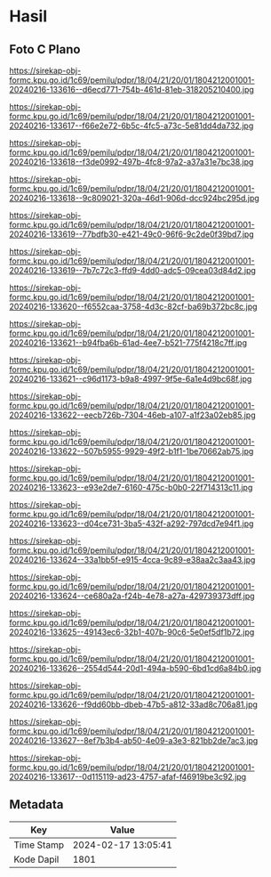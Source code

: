 # Hasil

## Foto C Plano

https://sirekap-obj-formc.kpu.go.id/1c69/pemilu/pdpr/18/04/21/20/01/1804212001001-20240216-133616--d6ecd771-754b-461d-81eb-318205210400.jpg

https://sirekap-obj-formc.kpu.go.id/1c69/pemilu/pdpr/18/04/21/20/01/1804212001001-20240216-133617--f66e2e72-6b5c-4fc5-a73c-5e81dd4da732.jpg

https://sirekap-obj-formc.kpu.go.id/1c69/pemilu/pdpr/18/04/21/20/01/1804212001001-20240216-133618--f3de0992-497b-4fc8-97a2-a37a31e7bc38.jpg

https://sirekap-obj-formc.kpu.go.id/1c69/pemilu/pdpr/18/04/21/20/01/1804212001001-20240216-133618--9c809021-320a-46d1-906d-dcc924bc295d.jpg

https://sirekap-obj-formc.kpu.go.id/1c69/pemilu/pdpr/18/04/21/20/01/1804212001001-20240216-133619--77bdfb30-e421-49c0-96f6-9c2de0f39bd7.jpg

https://sirekap-obj-formc.kpu.go.id/1c69/pemilu/pdpr/18/04/21/20/01/1804212001001-20240216-133619--7b7c72c3-ffd9-4dd0-adc5-09cea03d84d2.jpg

https://sirekap-obj-formc.kpu.go.id/1c69/pemilu/pdpr/18/04/21/20/01/1804212001001-20240216-133620--f6552caa-3758-4d3c-82cf-ba69b372bc8c.jpg

https://sirekap-obj-formc.kpu.go.id/1c69/pemilu/pdpr/18/04/21/20/01/1804212001001-20240216-133621--b94fba6b-61ad-4ee7-b521-775f4218c7ff.jpg

https://sirekap-obj-formc.kpu.go.id/1c69/pemilu/pdpr/18/04/21/20/01/1804212001001-20240216-133621--c96d1173-b9a8-4997-9f5e-6a1e4d9bc68f.jpg

https://sirekap-obj-formc.kpu.go.id/1c69/pemilu/pdpr/18/04/21/20/01/1804212001001-20240216-133622--eecb726b-7304-46eb-a107-a1f23a02eb85.jpg

https://sirekap-obj-formc.kpu.go.id/1c69/pemilu/pdpr/18/04/21/20/01/1804212001001-20240216-133622--507b5955-9929-49f2-b1f1-1be70662ab75.jpg

https://sirekap-obj-formc.kpu.go.id/1c69/pemilu/pdpr/18/04/21/20/01/1804212001001-20240216-133623--e93e2de7-6160-475c-b0b0-22f714313c11.jpg

https://sirekap-obj-formc.kpu.go.id/1c69/pemilu/pdpr/18/04/21/20/01/1804212001001-20240216-133623--d04ce731-3ba5-432f-a292-797dcd7e94f1.jpg

https://sirekap-obj-formc.kpu.go.id/1c69/pemilu/pdpr/18/04/21/20/01/1804212001001-20240216-133624--33a1bb5f-e915-4cca-9c89-e38aa2c3aa43.jpg

https://sirekap-obj-formc.kpu.go.id/1c69/pemilu/pdpr/18/04/21/20/01/1804212001001-20240216-133624--ce680a2a-f24b-4e78-a27a-429739373dff.jpg

https://sirekap-obj-formc.kpu.go.id/1c69/pemilu/pdpr/18/04/21/20/01/1804212001001-20240216-133625--49143ec6-32b1-407b-90c6-5e0ef5df1b72.jpg

https://sirekap-obj-formc.kpu.go.id/1c69/pemilu/pdpr/18/04/21/20/01/1804212001001-20240216-133626--2554d544-20d1-494a-b590-6bd1cd6a84b0.jpg

https://sirekap-obj-formc.kpu.go.id/1c69/pemilu/pdpr/18/04/21/20/01/1804212001001-20240216-133626--f9dd60bb-dbeb-47b5-a812-33ad8c706a81.jpg

https://sirekap-obj-formc.kpu.go.id/1c69/pemilu/pdpr/18/04/21/20/01/1804212001001-20240216-133627--8ef7b3b4-ab50-4e09-a3e3-821bb2de7ac3.jpg

https://sirekap-obj-formc.kpu.go.id/1c69/pemilu/pdpr/18/04/21/20/01/1804212001001-20240216-133617--0d115119-ad23-4757-afaf-f46919be3c92.jpg


## Metadata

| Key        | Value               |
| ---------- | ------------------- |
| Time Stamp | 2024-02-17 13:05:41 |
| Kode Dapil | 1801                |



